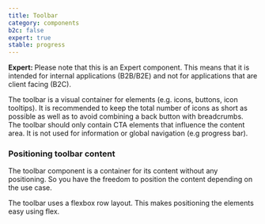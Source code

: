 ```yaml
---
title: Toolbar
category: components
b2c: false
expert: true
stable: progress
---
```


<div class="docs-deprecation-warning">
  <strong>Expert: </strong>
  Please note that this is an Expert component. This means that it is intended for internal applications (B2B/B2E) and not for applications that are client facing (B2C).
</div>

The toolbar is a visual container for elements (e.g. icons, buttons, icon tooltips). It is recommended to keep the total number of icons as short as possible as well as to avoid combining a back button with breadcrumbs.
The toolbar should only contain CTA elements that influence the content area. It is not used for information or global navigation (e.g progress bar).

<!-- example(toolbar) -->


### Positioning toolbar content

The toolbar component is a container for its content without any positioning. So you have the freedom to position the content depending on the use case.

The toolbar uses a flexbox row layout. This makes positioning the elements easy using flex.

<!-- example(toolbar-positioning-content) -->
